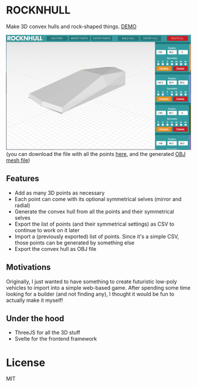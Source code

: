 # ROCKNHULL
Make 3D convex hulls and rock-shaped things. [DEMO](http://me.jonathanlurie.fr/rocknhull/)

![](screenshot.png)
(you can download the file with all the points [here](./samples/car.csv), and the generated [OBJ mesh file](./samples/car.obj))

## Features
- Add as many 3D points as necessary
- Each point can come with its optional symmetrical selves (mirror and radial)
- Generate the convex hull from all the points and their symmetrical selves
- Export the list of points (and their symmetrical settings) as CSV to continue to work on it later
- Import a (previously exported) list of points. Since it's a simple CSV, those points can be generated by something else
- Export the convex hull as OBJ file

## Motivations
Originally, I just wanted to have something to create futuristic low-poly vehicles to import into a simple web-based game. After spending some time looking for a builder (and not finding any), I thought it would be fun to actually make it myself!

## Under the hood
- ThreeJS for all the 3D stuff
- Svelte for the frontend framework

# License
MIT
